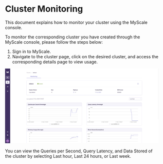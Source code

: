 # Cluster Monitoring

This document explains how to monitor your cluster using the MyScale console.

To monitor the corresponding cluster you have created through the MyScale console, please follow the steps below:

1. Sign in to MyScale.
2. Navigate to the cluster page, click on the desired cluster, and access the corresponding details page to view usage.

![Cluster Monitoring](../../assets/cluster-management/cluster-monitoring/cluster-monitoring1.jpg)

You can view the Queries per Second, Query Latency, and Data Stored of the cluster by selecting Last hour, Last 24 hours, or Last week.

